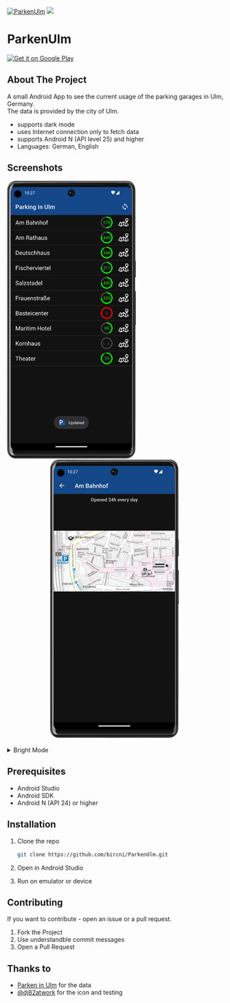 [![ParkenUlm](https://github.com/bircni/ParkenUlm/actions/workflows/gradle.yml/badge.svg)](https://github.com/bircni/ParkenUlm/actions/workflows/gradle.yml)
<a><img src="https://img.shields.io/badge/Version-v1.0--beta.1-important"/></a>

# ParkenUlm

<a href='https://play.google.com/store/apps/details?id=development.parkenulm'><img alt='Get it on Google Play' src='https://play.google.com/intl/en_us/badges/images/generic/en_badge_web_generic.png' height='80px'/></a>

## About The Project

 A small Android App to see the current usage of the parking garages in Ulm, Germany.  
 The data is provided by the city of Ulm.  

- supports dark mode
- uses Internet connection only to fetch data
- supports Android N (API level 25) and higher
- Languages: German, English

## Screenshots

<div>
<img src=".github/graphics/ParkenUlm-dark-Pixel6.png" width="300"  />
<img style="margin-left: 100px" src=".github/graphics/ParkenUlm-details-dark-Pixel6.png" width="300"/>
</div>

</br>
<details>
<summary>Bright Mode</summary>
</br>
<div>

<img src=".github/graphics/ParkenUlm-bright-Pixel6.png" width="300"  />
<img style="margin-left: 100px" src=".github/graphics/ParkenUlm-details-bright-Pixel6.png" width="300"/>

</div>
</details>

## Prerequisites

- Android Studio
- Android SDK
- Android N (API 24) or higher

## Installation

1. Clone the repo

   ```sh
   git clone https://github.com/bircni/ParkenUlm.git
   ```

2. Open in Android Studio
3. Run on emulator or device

## Contributing

If you want to contribute - open an issue or a pull request.

1. Fork the Project
2. Use understandble commit messages
3. Open a Pull Request

## Thanks to

- [Parken in Ulm](https://www.parken-in-ulm.de/) for the data
- [@dj82atwork](https://github.com/dj82atwork) for the icon and testing
